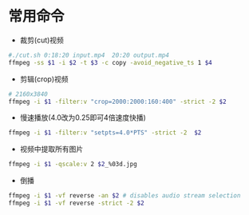 # 常用命令

 - 裁剪(cut)视频

```sh
#./cut.sh 0:18:20 input.mp4  20:20 output.mp4
ffmpeg -ss $1 -i $2 -t $3 -c copy -avoid_negative_ts 1 $4
```

 - 剪辑(crop)视频

```sh
# 2160x3840
ffmpeg -i $1 -filter:v "crop=2000:2000:160:400" -strict -2 $2
```
 - 慢速播放(4.0改为0.25即可4倍速度快播)

```sh
ffmpeg -i $1 -filter:v "setpts=4.0*PTS" -strict -2  $2
```

 - 视频中提取所有图片

```sh
ffmpeg -i $1 -qscale:v 2 $2_%03d.jpg
```

 - 倒播
 
```sh
ffmpeg -i $1 -vf reverse -an $2	# disables audio stream selection
ffmpeg -i $1 -vf reverse -strict -2 $2
```

